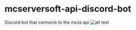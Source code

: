 # mcserversoft-api-discord-bot
Discord bot that connects to the mcss api
![alt text](https://i.imgur.com/uJFyBwF.png)
